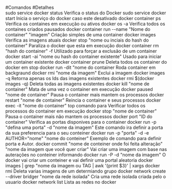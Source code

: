 #Comandos	                                               #Detalhes  
sudo service docker status	                               Verifica o status do Docker 
sudo service docker start	                               Inicia o serviço do docker caso este desativado
docker container ps	                                       Verifica os containes em execução ou ativos
docker os -a 	                                           Verifica todos os containes criados pausados
docker container run --name "Nome do container" "imagem"   Criação simples de uma container 
docker images	                                           Verifica as imagens atuais 
docker stop "nome ou inciais do hash do container"	       Paraliza o docker que esta em execução
docker container rm "hash do container" -f	               Utilizado para forçar a exclusão de um container 
docker start -ai "nome ou hash do container existente"	   Usado para iniciar um container existente
docker container prune	                                   Deleta todos os container do docker em stop
docker run -dit "nome do container	                       Roda container em backgraund
docker rmi "nome da imagem"	                               Exclui a imagem
docker images -q	                                       Retorna apenas os Ids das imagens existentes
docker rmi $(docker images -q)	                           Deleta todas as imagens existentes
docker kill "nome de container"	                           Mata de uma vez o container em execução
docker paused "nome de container"	                       Pausa o container mais mantem os processos 
docker restart "nome de container"	                       Reincia o container e seus processos
docker exec -it "nome do container" top	comando para       Verificar todos os processos do container em execução
docker stop "nome de container"	                           Pausa o container mais não mantem os processos 
docker port "ID do container"	                           Verifica as portas disponives para o container
docker run -p "defina uma porta" -d "nome da imagem"	   Este comando ira definir a porta da sua preferencia  para o seu conteiner
docker run -p "porta" -d -e AUTHOR="nome" "nome do conteiner"	Exemplo de comando para definir porta e Autor.
docker commit "nome de conteiner onde foi feita alteração" "nome da imagem que você quer criar"	Vai criar uma imagem com base nas auterações no conteiner informando
docker run -P -d "nome da imagem"	                       O docker vai criar um conteiner e vai definir uma portal aleatoria 
docker images | grep "nome da imagem ou TAG | awk '{print $3}' | xargs docker rmi	Deleta varias imagens de um determiando grupo
docker network create  --driver bridger "nome da rede isolada"	Cria uma rede isolada criada pelo o usuario
docker network list	                                       Lista as redes no docker
